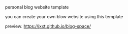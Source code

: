 personal blog website template

you can create your own blow website using this template

preview: https://jxxt.github.io/blog-space/
